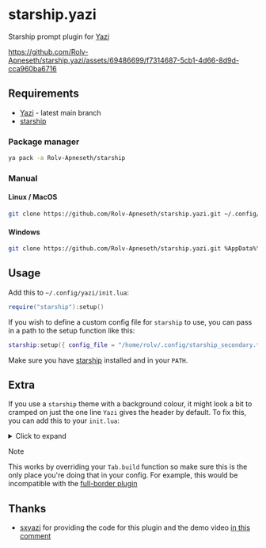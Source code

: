 # starship.yazi

Starship prompt plugin for [Yazi](https://github.com/sxyazi/yazi)

<https://github.com/Rolv-Apneseth/starship.yazi/assets/69486699/f7314687-5cb1-4d66-8d9d-cca960ba6716>

## Requirements

- [Yazi](https://github.com/sxyazi/yazi) - latest main branch
- [starship](https://github.com/starship/starship)

### Package manager

```bash
ya pack -a Rolv-Apneseth/starship
```

### Manual

#### Linux / MacOS

```sh
git clone https://github.com/Rolv-Apneseth/starship.yazi.git ~/.config/yazi/plugins/starship.yazi
```

#### Windows

```sh
git clone https://github.com/Rolv-Apneseth/starship.yazi.git %AppData%\yazi\config\plugins\starship.yazi
```

## Usage

Add this to `~/.config/yazi/init.lua`:

```lua
require("starship"):setup()
```

If you wish to define a custom config file for `starship` to use, you can pass in a path
to the setup function like this:

```lua
starship:setup({ config_file = "/home/rolv/.config/starship_secondary.toml" })
```

Make sure you have [starship](https://github.com/starship/starship) installed and in your `PATH`.

## Extra

If you use a `starship` theme with a background colour, it might look a bit to cramped on just the one line `Yazi` gives the header by default. To fix this, you can add this to your `init.lua`:

<details>
<summary>Click to expand</summary>

```lua
local old_build = Tab.build
Tab.build = function(self, ...)
    local bar = function(c, x, y)
        if x <= 0 or x == self._area.w - 1 then
            return ui.Bar(ui.Rect.default, ui.Bar.TOP)
        end

        return ui.Bar(
            ui.Rect({
                x = x,
                y = math.max(0, y),
                w = ya.clamp(0, self._area.w - x, 1),
                h = math.min(1, self._area.h),
            }),
            ui.Bar.TOP
        ):symbol(c)
    end

    local c = self._chunks
    self._chunks = {
        c[1]:padding(ui.Padding.y(1)),
        c[2]:padding(ui.Padding(c[1].w > 0 and 0 or 1, c[3].w > 0 and 0 or 1, 1, 1)),
        c[3]:padding(ui.Padding.y(1)),
    }

    local style = THEME.manager.border_style
    self._base = ya.list_merge(self._base or {}, {
        -- Enable for full border
        --[[ ui.Border(self._area, ui.Border.ALL):type(ui.Border.ROUNDED):style(style), ]]
        ui.Bar(self._chunks[1], ui.Bar.RIGHT):style(style),
        ui.Bar(self._chunks[3], ui.Bar.LEFT):style(style),

        bar("┬", c[1].right - 1, c[1].y),
        bar("┴", c[1].right - 1, c[1].bottom - 1),
        bar("┬", c[2].right, c[2].y),
        bar("┴", c[2].right, c[1].bottom - 1),
    })

    old_build(self, ...)
end
```

</details>

> [!NOTE]
> This works by overriding your `Tab.build` function so make sure this is the only place you're doing that in your config. For example, this would be incompatible with the [full-border plugin](https://github.com/yazi-rs/plugins/tree/main/full-border.yazi)

## Thanks

- [sxyazi](https://github.com/sxyazi) for providing the code for this plugin and the demo video [in this comment](https://github.com/sxyazi/yazi/issues/767#issuecomment-1977082834)
